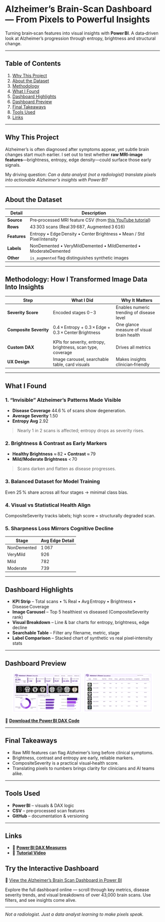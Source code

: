 # Alzheimer’s Brain‑Scan Dashboard — From Pixels to Powerful Insights

Turning brain‑scan features into visual insights with **Power BI**. A data‑driven look at Alzheimer’s progression through entropy, brightness and structural change.

---

## Table of Contents

1. [Why This Project](#why-this-project)
2. [About the Dataset](#about-the-dataset)
3. [Methodology](#methodology-how-i-transformed-image-data-into-insights)
4. [What I Found](#what-i-found)
5. [Dashboard Highlights](#dashboard-highlights)
6. [Dashboard Preview](#dashboard-preview)
7. [Final Takeaways](#final-takeaways)
8. [Tools Used](#tools-used)
9. [Links](#links)

---

## Why This Project

Alzheimer’s is often diagnosed after symptoms appear, yet subtle brain changes start much earlier. I set out to test whether **raw MRI‑image features**—brightness, entropy, edge density—could surface those early signals.

My driving question: *Can a data analyst (not a radiologist) translate pixels into actionable Alzheimer’s insights with Power BI?*

---

## About the Dataset

   | Detail       | Description                                                                                                    |                 
   | ------------ | -------------------------------------------------------------------------------------------------------------- | 
   | **Source**   | Pre‑processed MRI feature CSV (from [this YouTube tutorial](https://youtu.be/LBWEPKwunnI?si=qXWMrXs-SMKhsKqO)) |                  
   | **Rows**     | 43 303 scans (Real 39 687, Augmented 3 616)                                                                    |                               
   | **Features** | Entropy • Edge Density • Center Brightness • Mean / Std Pixel Intensity                                        |                  
   | **Labels**   | NonDemented • VeryMildDemented • MildDemented • ModerateDemented                                               |                  
   | **Other**    | `is_augmented` flag distinguishes synthetic images                                                             |                  

---

## Methodology: How I Transformed Image Data Into Insights

| Step                   | What I Did                                                  | Why It Matters                            |
| ---------------------- | ----------------------------------------------------------- | ----------------------------------------- |
| **Severity Score**     | Encoded stages 0 – 3                                        | Enables numeric trending of disease level |
| **Composite Severity** | 0.4 × Entropy + 0.3 × Edge + 0.3 × Center Brightness        | One glance measure of visual brain health |
| **Custom DAX**         | KPIs for severity, entropy, brightness, scan type, coverage | Drives all metrics                        |
| **UX Design**          | Image carousel, searchable table, card visuals              | Makes insights clinician‑friendly         |

---

## What I Found

### 1. “Invisible” Alzheimer’s Patterns Made Visible

* **Disease Coverage** 44.6 % of scans show degeneration.
* **Average Severity** 1.50
* **Entropy Avg** 2.92

> Nearly 1 in 2 scans is affected; entropy drops as severity rises.

### 2. Brightness & Contrast as Early Markers

* **Healthy Brightness** ≈ 82  •  **Contrast** ≈ 79
* **Mild/Moderate Brightness** < 70

> Scans darken and flatten as disease progresses.

### 3. Balanced Dataset for Model Training

Even 25 % share across all four stages → minimal class bias.

### 4. Visual vs Statistical Health Align

CompositeSeverity tracks labels; high score = structurally degraded scan.

### 5. Sharpness Loss Mirrors Cognitive Decline

| Stage       | Avg Edge Detail |
| ----------- | --------------- |
| NonDemented | 1 067           |
| VeryMild    | 926             |
| Mild        | 782             |
| Moderate    | 739             |

---

## Dashboard Highlights

* **KPI Strip** – Total scans • % Real • Avg Entropy • Brightness • Disease Coverage
* **Image Carousel** – Top 5 healthiest vs diseased (CompositeSeverity rank)
* **Visual Breakdown** – Line & bar charts for entropy, brightness, edge decline
* **Searchable Table** – Filter any filename, metric, stage
* **Label Comparison** – Stacked chart of synthetic vs real pixel‑intensity stats

---

## Dashboard Preview
                                                                                          
<p align="center">
  <img src="https://github.com/Olowookere-Abidemi/Alzheimer-s-Brain-Scan-Analysis/blob/main/OVERVIEW.jpg" width="45%" alt="Dashboard Overview" />
  <img src="https://github.com/Olowookere-Abidemi/Alzheimer-s-Brain-Scan-Analysis/blob/main/SPREADSHEET.jpg" width="45%" alt="Spreadsheet View" />
</p>

🔗 **[Download the Power BI DAX Code](https://github.com/Olowookere-Abidemi/Alzheimer-s-Brain-Scan-Analysis/blob/main/DAX_Measures_Alzheimers.txt)**

---

## Final Takeaways

* Raw MRI features can flag Alzheimer’s long before clinical symptoms.
* Brightness, contrast and entropy are early, reliable markers.
* CompositeSeverity is a practical visual‑health score.
* Translating pixels to numbers brings clarity for clinicians and AI teams alike.

---

## Tools Used

* **Power BI** – visuals & DAX logic
* **CSV** – pre‑processed scan features
* **GitHub** – documentation & versioning

---

## Links

* 📄 **[Power BI DAX Measures](https://github.com/Olowookere-Abidemi/Alzheimer-s-Brain-Scan-Analysis/blob/main/DAX_Measures_Alzheimers.txt)**
* 🎥 **[Tutorial Video](https://youtu.be/LBWEPKwunnI?si=qXWMrXs-SMKhsKqO)**

## Try the Interactive Dashboard

🔗 [View the Alzheimer’s Brain Scan Dashboard in Power BI](https://app.powerbi.com/reportEmbed?reportId=46ca28fc-d26f-4d7f-961a-d3f07df06a16&autoAuth=true&ctid=66b3f0c2-8bc6-451e-9603-986f618ae682)

Explore the full dashboard online — scroll through key metrics, disease severity trends, and visual breakdowns of over 43,000 brain scans. Use filters, and see insights come alive.

---

*Not a radiologist. Just a data analyst learning to make pixels speak.*

